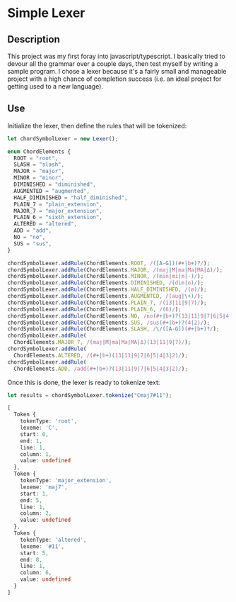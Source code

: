 # Simple Lexer

## Description
This project was my first foray into javascript/typescript. I basically tried to devour all the grammar over a couple days, then test myself by writing a sample program. I chose a lexer because it's a fairly small and manageable project with a high chance of completion success (i.e. an ideal project for getting used to a new language).

## Use
Initialize the lexer, then define the rules that will be tokenized:

```typescript
let chordSymbolLexer = new Lexer();

enum ChordElements {
  ROOT = "root",
  SLASH = "slash",
  MAJOR = "major",
  MINOR = "minor",
  DIMINISHED = "diminished",
  AUGMENTED = "augmented",
  HALF_DIMINISHED = "half_diminished",
  PLAIN_7 = "plain_extension",
  MAJOR_7 = "major_extension",
  PLAIN_6 = "sixth_extension",
  ALTERED = "altered",
  ADD = "add",
  NO = "no",
  SUS = "sus",
}

chordSymbolLexer.addRule(ChordElements.ROOT, /([A-G])(#+|b+)?/);
chordSymbolLexer.addRule(ChordElements.MAJOR, /(maj|M|ma|Ma|MA|Δ)/);
chordSymbolLexer.addRule(ChordElements.MINOR, /(min|mi|m|-)/);
chordSymbolLexer.addRule(ChordElements.DIMINISHED, /(dim|o)/);
chordSymbolLexer.addRule(ChordElements.HALF_DIMINISHED, /(ø)/);
chordSymbolLexer.addRule(ChordElements.AUGMENTED, /(aug|\+)/);
chordSymbolLexer.addRule(ChordElements.PLAIN_7, /(13|11|9|7)/);
chordSymbolLexer.addRule(ChordElements.PLAIN_6, /(6)/);
chordSymbolLexer.addRule(ChordElements.NO, /no(#+|b+)?(13|11|9|7|6|5|4|3|2)/);
chordSymbolLexer.addRule(ChordElements.SUS, /sus(#+|b+)?(4|2)/);
chordSymbolLexer.addRule(ChordElements.SLASH, /\/([A-G])(#+|b+)?/);
chordSymbolLexer.addRule(
  ChordElements.MAJOR_7, /(maj|M|ma|Ma|MA|Δ)(13|11|9|7)/);
chordSymbolLexer.addRule(
  ChordElements.ALTERED, /(#+|b+)(13|11|9|7|6|5|4|3|2)/);
chordSymbolLexer.addRule(
  ChordElements.ADD, /add(#+|b+)?(13|11|9|7|6|5|4|3|2)/);
```
Once this is done, the lexer is ready to tokenize text:
```typescript
let results = chordSymbolLexer.tokenize("Cmaj7#11");
```

```typescript
[
  Token {
    tokenType: 'root',
    lexeme: 'C',
    start: 0,
    end: 1,
    line: 1,
    column: 1,
    value: undefined
  },
  Token {
    tokenType: 'major_extension',
    lexeme: 'maj7',
    start: 1,
    end: 5,
    line: 1,
    column: 2,
    value: undefined
  },
  Token {
    tokenType: 'altered',
    lexeme: '#11',
    start: 5,
    end: 8,
    line: 1,
    column: 6,
    value: undefined
  }
]
```
